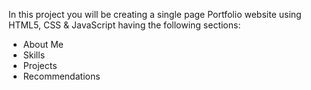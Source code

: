 In this project you will be creating a single page Portfolio website using HTML5, CSS & JavaScript having the following sections:

- About Me
- Skills
- Projects
- Recommendations
